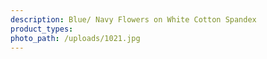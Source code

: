 ```yaml
---
description: Blue/ Navy Flowers on White Cotton Spandex
product_types:
photo_path: /uploads/1021.jpg
---
```

